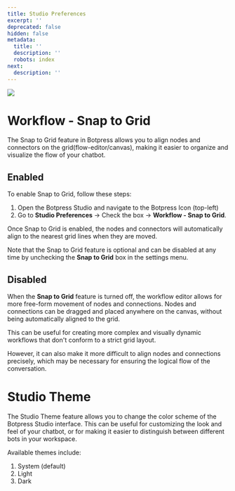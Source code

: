 ```yaml
---
title: Studio Preferences
excerpt: ''
deprecated: false
hidden: false
metadata:
  title: ''
  description: ''
  robots: index
next:
  description: ''
---
```

![](https://files.readme.io/998d475-image.png)

# Workflow - Snap to Grid

The Snap to Grid feature in Botpress allows you to align nodes and connectors on the grid(flow-editor/canvas), making it easier to organize and visualize the flow of your chatbot.

## Enabled

To enable Snap to Grid, follow these steps:

1. Open the Botpress Studio and navigate to the Botpress Icon (top-left)
2. Go to **Studio Preferences** -> Check the box -> **Workflow - Snap to Grid**.

Once Snap to Grid is enabled, the nodes and connectors will automatically align to the nearest grid lines when they are moved.

Note that the Snap to Grid feature is optional and can be disabled at any time by unchecking the **Snap to Grid** box in the settings menu.

## Disabled

When the **Snap to Grid** feature is turned off, the workflow editor allows for more free-form movement of nodes and connections. Nodes and connections can be dragged and placed anywhere on the canvas, without being automatically aligned to the grid.

This can be useful for creating more complex and visually dynamic workflows that don't conform to a strict grid layout.

However, it can also make it more difficult to align nodes and connections precisely, which may be necessary for ensuring the logical flow of the conversation.

# Studio Theme

The Studio Theme feature allows you to change the color scheme of the Botpress Studio interface. This can be useful for customizing the look and feel of your chatbot, or for making it easier to distinguish between different bots in your workspace.

Available themes include:

1. System (default)
2. Light
3. Dark